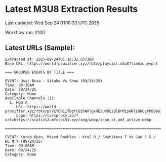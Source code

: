 # Latest M3U8 Extraction Results

Last updated: Wed Sep 24 01:10:33 UTC 2025

Workflow run: #100

## Latest URLs (Sample):
```
Extracted at: 2025-09-24T01:10:32.037368
Base URL: https://world-proxifier.xyz/rbtv/playlist.m3u8?timezone=pht

=== GROUPED EVENTS BY TITLE ===

EVENT: Usa: Ncaa - Sitake Vs Show (09/24/25)
Time: 08:30AM
Date: 09/24/25
Category: None
Available Channels (1):
  1. HDD A
     URL: https://world-proxifier.xyz/rbtv/p/VEYEH1IfBgYCQihWVlgxRE5UVDE2QlBPMipUKlI8HCgXPBQeGj0XFxQ8FRMUBRcQ/index.m3u8
     Logo: https://corsproxy.io/?url=https://statics2.mfctai51.xyz/img/webp/icon_st_amf_active.webp

================================================================================

EVENT: Korea Open, Mixed Doubles - Kral O / Svabikova T Vs Gao J X / Wu M Y (09/24/25)
Time: 09:00AM
Date: 09/24/25
Category: None
```
